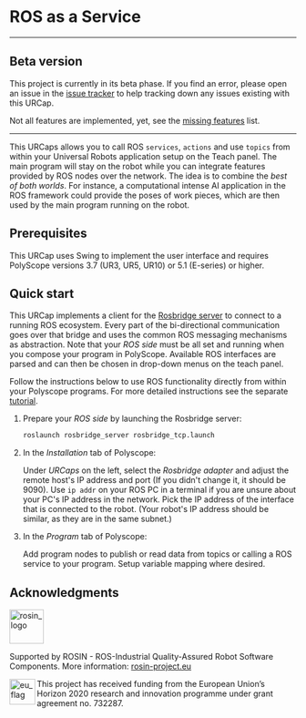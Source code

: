 # ROS as a Service

---
## Beta version

This project is currently in its beta phase. If you find an error, please open an issue in the
[issue tracker](https://github.com/UniversalRobots/Universal_Robots_ROS_as_a_Service_URCap/issues)
to help tracking down any issues existing with this URCap.

Not all features are implemented, yet, see the [missing features](doc/missing_features.md) list.

---

This URCaps allows you to call ROS `services`, `actions` and use `topics`
from within your Universal Robots application setup on the Teach panel. The main program will stay on the robot while
you can integrate features provided by ROS nodes over the network.
The idea is to combine the _best of both worlds_.
For instance, a computational intense AI application in the ROS
framework could provide the poses of work pieces, which are then used by the
main program running on the robot.



## Prerequisites
This URCap uses Swing to implement the user interface and requires
PolyScope versions 3.7 (UR3, UR5, UR10) or 5.1 (E-series) or higher.


## Quick start
This URCap implements a client for the [Rosbridge server](http://wiki.ros.org/rosbridge_server) to
connect to a running ROS ecosystem.
Every part of the bi-directional communication goes over that bridge and uses
the common ROS messaging mechanisms as abstraction.
Note that your _ROS side_ must be all set and running when you compose your program in
PolyScope. Available ROS interfaces are parsed and can then be chosen in drop-down menus on the teach panel.

Follow the instructions below to use ROS functionality directly from within
your Polyscope programs. For more detailed instructions see the separate
[tutorial](doc/tutorial.md).


1. Prepare your _ROS side_ by launching the Rosbridge server:
    ```bash
    roslaunch rosbridge_server rosbridge_tcp.launch
    ```
 
1. In the _Installation_ tab of Polyscope:

   Under _URCaps_ on the left, select the _Rosbridge adapter_ and adjust the remote host's IP address and port (If you didn't change it, it should be 9090).
   Use `ip addr` on your ROS PC in a terminal if you are unsure about your PC's IP address in the network. Pick the IP address
   of the interface that is connected to the robot. (Your robot's IP address should be similar, as they are in the same subnet.)

1. In the _Program_ tab of Polyscope:

   Add program nodes to publish or read data from topics or calling a ROS service to your program.
   Setup variable mapping where desired.

## Acknowledgments
<!--
    ROSIN acknowledgement from the ROSIN press kit
    @ https://github.com/rosin-project/press_kit
-->

<a href="http://rosin-project.eu">
  <img src="http://rosin-project.eu/wp-content/uploads/rosin_ack_logo_wide.png"
       alt="rosin_logo" height="60" >
</a>

Supported by ROSIN - ROS-Industrial Quality-Assured Robot Software Components.
More information: <a href="http://rosin-project.eu">rosin-project.eu</a>

<img src="http://rosin-project.eu/wp-content/uploads/rosin_eu_flag.jpg"
     alt="eu_flag" height="45" align="left" >

This project has received funding from the European Union’s Horizon 2020
research and innovation programme under grant agreement no. 732287.
